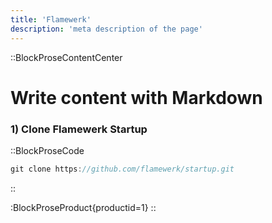 ```yaml
---
title: 'Flamewerk'
description: 'meta description of the page'
---
```

[//]: :ComponentReference

::BlockProseContentCenter
# Write content with Markdown

### 1) Clone Flamewerk Startup   

::BlockProseCode
  ```javascript
  git clone https://github.com/flamewerk/startup.git
  ```
::

:BlockProseProduct{productid=1} 
::

[//]: :BlockProseYoutube{link="https://www.youtube.com/embed/dQw4w9WgXcQ"} 

[//]: :BlockShopProductsList

[//]: :BlockShopProductsShippingblock

[//]: :BlockShopProductsDigital